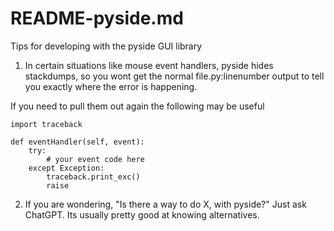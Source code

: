 # README-pyside.md 

Tips for developing with the pyside GUI library

1. In certain situations like mouse event handlers, pyside hides stackdumps, so you wont get the normal
file.py:linenumber
output to tell you exactly where the error is happening.

If you need to pull them out again the following may be useful

    import traceback

    def eventHandler(self, event):
        try:
            # your event code here
        except Exception:
            traceback.print_exc()
            raise

2. If you are wondering, "Is there a way to do X, with pyside?"
Just ask ChatGPT. Its usually pretty good at knowing alternatives.